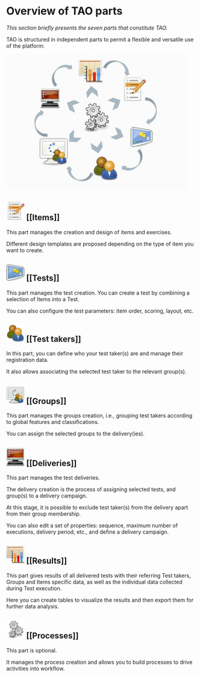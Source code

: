<!--
parent:
    title: User_Guide
author:
    - 'Jérôme Bogaerts'
created_at: '2011-03-11 11:52:47'
updated_at: '2013-03-13 13:13:36'
tags:
    - 'User Guide'
-->

Overview of TAO parts
=====================



*This section briefly presents the seven parts that constitute TAO.*

TAO is structured in independent parts to permit a flexible and versatile use of the platform:

![](../resources/1-1-schema.png)

![](../resources/1-1-items.png) [[Items]]
----------------------------

This part manages the creation and design of items and exercises.<br/>

Different design templates are proposed depending on the type of item you want to create.

![](../resources/1-1-tests.png) [[Tests]]
----------------------------

This part manages the test creation. You can create a test by combining a selection of Items into a Test.<br/>

You can also configure the test parameters: item order, scoring, layout, etc.

![](../resources/1-1-testtakers.png) [[Test takers]]
---------------------------------------

In this part, you can define who your test taker(s) are and manage their registration data.<br/>

It also allows associating the selected test taker to the relevant group(s).

![](../resources/1-1-groups.png) [[Groups]]
------------------------------

This part manages the groups creation, i.e., grouping test takers according to global features and classifications.<br/>

You can assign the selected groups to the delivery(ies).

![](../resources/1-1-deliveries.png) [[Deliveries]]
--------------------------------------

This part manages the test deliveries.<br/>

The delivery creation is the process of assigning selected tests, and group(s) to a delivery campaign.<br/>

At this stage, it is possible to exclude test taker(s) from the delivery apart from their group membership.<br/>

You can also edit a set of properties: sequence, maximum number of executions, delivery period, etc., and define a delivery campaign.

![](../resources/1-1-results.png) [[Results]]
--------------------------------

This part gives results of all delivered tests with their referring Test takers, Groups and Items specific data, as well as the individual data collected during Test execution.<br/>

Here you can create tables to visualize the results and then export them for further data analysis.

![](../resources/1-1-processes.png) [[Processes]]
------------------------------------

This part is optional.<br/>

It manages the process creation and allows you to build processes to drive activities into workflow.

